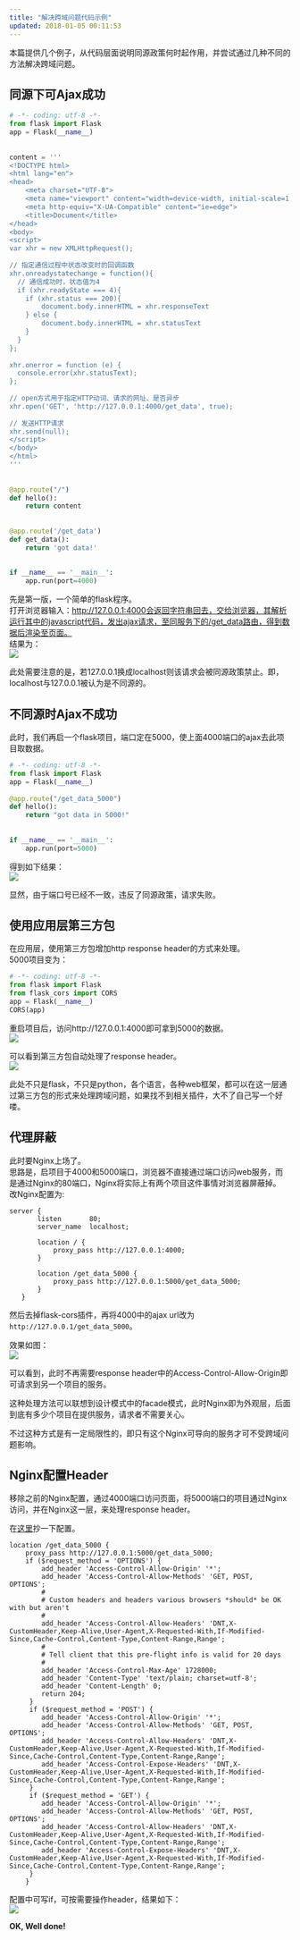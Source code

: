 ```yaml
---
title: "解决跨域问题代码示例"
updated: 2018-01-05 00:11:53
---
```


本篇提供几个例子，从代码层面说明同源政策何时起作用，并尝试通过几种不同的方法解决跨域问题。    
    
## 同源下可Ajax成功    
    
```Python    
# -*- coding: utf-8 -*-    
from flask import Flask    
app = Flask(__name__)    
    
    
content = '''    
<!DOCTYPE html>    
<html lang="en">    
<head>    
    <meta charset="UTF-8">    
    <meta name="viewport" content="width=device-width, initial-scale=1.0">    
    <meta http-equiv="X-UA-Compatible" content="ie=edge">    
    <title>Document</title>    
</head>    
<body>    
<script>    
var xhr = new XMLHttpRequest();    
    
// 指定通信过程中状态改变时的回调函数    
xhr.onreadystatechange = function(){    
  // 通信成功时，状态值为4    
  if (xhr.readyState === 4){    
    if (xhr.status === 200){    
        document.body.innerHTML = xhr.responseText    
    } else {    
        document.body.innerHTML = xhr.statusText    
    }    
  }    
};    
    
xhr.onerror = function (e) {    
  console.error(xhr.statusText);    
};    
    
// open方式用于指定HTTP动词、请求的网址、是否异步    
xhr.open('GET', 'http://127.0.0.1:4000/get_data', true);    
    
// 发送HTTP请求    
xhr.send(null);    
</script>    
</body>    
</html>    
'''    
    
    
@app.route("/")    
def hello():    
    return content    
    
    
@app.route('/get_data')    
def get_data():    
    return 'got data!'    
    
    
if __name__ == '__main__':    
    app.run(port=4000)    
```    
    
先是第一版，一个简单的flask程序。    
打开浏览器输入：http://127.0.0.1:4000会返回字符串回去，交给浏览器，其解析运行其中的javascript代码，发出ajax请求，至同服务下的/get_data路由，得到数据后渲染至页面。    
结果为：    
![](http://osriq34d5.bkt.clouddn.com//18-1-5/58913678.jpg)    
    
此处需要注意的是，若127.0.0.1换成localhost则该请求会被同源政策禁止。即，localhost与127.0.0.1被认为是不同源的。    
    
    
## 不同源时Ajax不成功    
此时，我们再启一个flask项目，端口定在5000，使上面4000端口的ajax去此项目取数据。    
```Python    
# -*- coding: utf-8 -*-    
from flask import Flask    
app = Flask(__name__)    
    
@app.route("/get_data_5000")    
def hello():    
    return "got data in 5000!"    
    
    
if __name__ == '__main__':    
    app.run(port=5000)    
```    
得到如下结果：    
![](http://osriq34d5.bkt.clouddn.com//18-1-5/21580079.jpg)    
    
显然，由于端口号已经不一致，违反了同源政策，请求失败。    
    
    
## 使用应用层第三方包    
在应用层，使用第三方包增加http response header的方式来处理。    
5000项目变为：    
```Python    
# -*- coding: utf-8 -*-    
from flask import Flask    
from flask_cors import CORS    
app = Flask(__name__)    
CORS(app)    
```    
重启项目后，访问http://127.0.0.1:4000即可拿到5000的数据。    
![](http://osriq34d5.bkt.clouddn.com//18-1-5/79014071.jpg)    
    
可以看到第三方包自动处理了response header。    
![](http://osriq34d5.bkt.clouddn.com//18-1-5/13394038.jpg)    
    
此处不只是flask，不只是python，各个语言，各种web框架，都可以在这一层通过第三方包的形式来处理跨域问题，如果找不到相关插件，大不了自己写一个好喽。    
    
## 代理屏蔽    
此时要Nginx上场了。    
思路是，启项目于4000和5000端口，浏览器不直接通过端口访问web服务，而是通过Nginx的80端口，Nginx将实际上有两个项目这件事情对浏览器屏蔽掉。    
改Nginx配置为:    
```nginx    
server {    
       listen       80;    
       server_name  localhost;    
    
       location / {    
           proxy_pass http://127.0.0.1:4000;    
       }    
    
       location /get_data_5000 {    
           proxy_pass http://127.0.0.1:5000/get_data_5000;    
       }    
   }    
```    
然后去掉flask-cors插件，再将4000中的ajax url改为`http://127.0.0.1/get_data_5000`。    
    
效果如图：    
![](http://osriq34d5.bkt.clouddn.com//18-1-5/7436284.jpg)    
    
可以看到，此时不再需要response header中的Access-Control-Allow-Origin即可请求到另一个项目的服务。    
    
这种处理方法可以联想到设计模式中的facade模式，此时Nginx即为外观层，后面到底有多少个项目在提供服务，请求者不需要关心。    
    
不过这种方式是有一定局限性的，即只有这个Nginx可导向的服务才可不受跨域问题影响。    
    
## Nginx配置Header    
移除之前的Nginx配置，通过4000端口访问页面，将5000端口的项目通过Nginx访问，并在Nginx这一层，来处理response header。    
    
在[这里](https://enable-cors.org/server_nginx.html)抄一下配置。    
```nginx    
location /get_data_5000 {    
    proxy_pass http://127.0.0.1:5000/get_data_5000;    
	if ($request_method = 'OPTIONS') {    
		add_header 'Access-Control-Allow-Origin' '*';    
		add_header 'Access-Control-Allow-Methods' 'GET, POST, OPTIONS';    
		#    
		# Custom headers and headers various browsers *should* be OK with but aren't    
		#    
		add_header 'Access-Control-Allow-Headers' 'DNT,X-CustomHeader,Keep-Alive,User-Agent,X-Requested-With,If-Modified-Since,Cache-Control,Content-Type,Content-Range,Range';    
		#    
		# Tell client that this pre-flight info is valid for 20 days    
		#    
		add_header 'Access-Control-Max-Age' 1728000;    
		add_header 'Content-Type' 'text/plain; charset=utf-8';    
		add_header 'Content-Length' 0;    
		return 204;    
	 }    
	 if ($request_method = 'POST') {    
		add_header 'Access-Control-Allow-Origin' '*';    
		add_header 'Access-Control-Allow-Methods' 'GET, POST, OPTIONS';    
		add_header 'Access-Control-Allow-Headers' 'DNT,X-CustomHeader,Keep-Alive,User-Agent,X-Requested-With,If-Modified-Since,Cache-Control,Content-Type,Content-Range,Range';    
		add_header 'Access-Control-Expose-Headers' 'DNT,X-CustomHeader,Keep-Alive,User-Agent,X-Requested-With,If-Modified-Since,Cache-Control,Content-Type,Content-Range,Range';    
	 }    
	 if ($request_method = 'GET') {    
		add_header 'Access-Control-Allow-Origin' '*';    
		add_header 'Access-Control-Allow-Methods' 'GET, POST, OPTIONS';    
		add_header 'Access-Control-Allow-Headers' 'DNT,X-CustomHeader,Keep-Alive,User-Agent,X-Requested-With,If-Modified-Since,Cache-Control,Content-Type,Content-Range,Range';    
		add_header 'Access-Control-Expose-Headers' 'DNT,X-CustomHeader,Keep-Alive,User-Agent,X-Requested-With,If-Modified-Since,Cache-Control,Content-Type,Content-Range,Range';    
	 }    
    }    
```    
    
配置中可写if，可按需要操作header，结果如下：    
![](http://osriq34d5.bkt.clouddn.com//18-1-5/67933890.jpg)    
    
**OK, Well done!**            